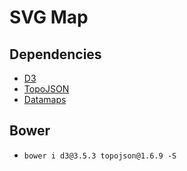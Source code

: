 # SVG Map

## Dependencies

- [D3](https://github.com/d3/d3)
- [TopoJSON](https://github.com/topojson/topojson)
- [Datamaps](https://github.com/markmarkoh/datamaps)

## Bower

- `bower i d3@3.5.3 topojson@1.6.9 -S`